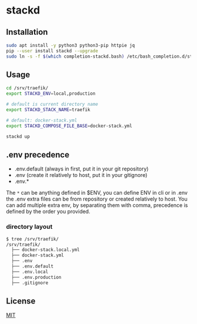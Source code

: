 # stackd

## Installation

```bash
sudo apt install -y python3 python3-pip httpie jq
pip --user install stackd --upgrade
sudo ln -s -f $(which completion-stackd.bash) /etc/bash_completion.d/stackd
```

## Usage

```bash
cd /srv/traefik/
export STACKD_ENV=local,production

# default is current directory name
export STACKD_STACK_NAME=traefik

# default: docker-stack.yml
export STACKD_COMPOSE_FILE_BASE=docker-stack.yml

stackd up
```

## .env precedence
- .env.default (always in first, put it in your git repository)
- .env (create it relatively to host, put it in your gitignore)
- .env.*

The `*` can be anything defined in $ENV, you can define ENV in cli or in .env
the .env extra files can be from repository or created relatively to host.
You can add multiple extra env, by separating them with comma, precedence is defined by the order you provided.

### directory layout
```bash
$ tree /srv/traefik/
/srv/traefik/
  ├── docker-stack.local.yml
  ├── docker-stack.yml
  ├── .env
  ├── .env.default
  ├── .env.local
  ├── .env.production
  ├── .gitignore
```

## License
[MIT](https://choosealicense.com/licenses/mit/)